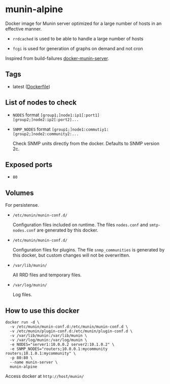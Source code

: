 # munin-alpine

Docker image for Munin server optimized for a large number of hosts in an effective manner.

* `rrdcached` is used to be able to handle a large number of hosts

* `fcgi` is used for generation of graphs on demand and not cron

Inspired from build-failures [docker-munin-server](https://github.com/build-failure/docker-munin-server).

## Tags

* latest ([Dockerfile](https://github.com/aheimsbakk/munin/blob/master/Dockerfile))

## List of nodes to check

* `NODES` format `[group1;]node1:ip1[:port1] [group2;]node2:ip2[:port2]...`

* `SNMP_NODES` format `[group1;]node1:commutiy1: [group2;]node2:community2:...`

    Check SNMP units directly from the docker. Defaults to SNMP version 2c.

## Exposed ports

* `80`

## Volumes

For persistense.

* `/etc/munin/munin-conf.d/`

    Configuration files included on runtime. The files `nodes.conf` and `smtp-nodes.conf` are generated by this docker.

* `/etc/munin/munin-conf.d/`

    Configuration files for plugins. The file `snmp_communities` is generated by this docker, but custom changes will not be overwritten.

* `/var/lib/munin/` 

    All RRD files and temporary files.

* `/var/log/munin/`

    Log files.

## How to use this docker 

```
docker run -d \
  -v /etc/munin/munin-conf.d:/etc/munin/munin-conf.d \
  -v /etc/munin/plugin-conf.d:/etc/munin/plugin-conf.d \
  -v /var/lib/munin:/var/lib/munin \
  -v /var/log/munin:/var/log/munin \
  -e NODES="server1:10.0.0.2 server2:10.1.0.2" \
  -e SNMP_NODES="routers;10.0.0.1:mycommunity routers;10.1.0.1:mycommunity" \
  -p 80:80 \
  --name munin-server \ 
  munin-alpine
```

Access docker at `http://host/munin/`
